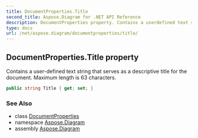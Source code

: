 ```yaml
---
title: DocumentProperties.Title
second_title: Aspose.Diagram for .NET API Reference
description: DocumentProperties property. Contains a userdefined text string that serves as a descriptive title for the document. Maximum length is 63 characters
type: docs
url: /net/aspose.diagram/documentproperties/title/
---
```

## DocumentProperties.Title property

Contains a user-defined text string that serves as a descriptive title for the document. Maximum length is 63 characters.

```csharp
public string Title { get; set; }
```

### See Also

* class [DocumentProperties](../)
* namespace [Aspose.Diagram](../../documentproperties/)
* assembly [Aspose.Diagram](../../../)


